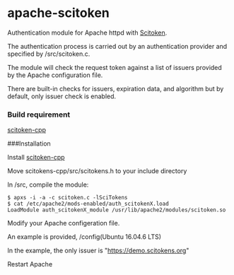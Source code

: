 # apache-scitoken

Authentication module for Apache httpd with [Scitoken](scitoken.org).

The authentication process is carried out by an authentication provider and specified by /src/scitoken.c.

The module will check the request token against a list of issuers provided by the Apache configuration file.

There are built-in checks for issuers, expiration data, and algorithm but by default, only issuer check is enabled.


### Build requirement
[scitoken-cpp](https://github.com/scitokens/scitokens-cpp)

###Installation

Install [scitoken-cpp](https://github.com/scitokens/scitokens-cpp)

Move scitokens-cpp/src/scitokens.h to your include directory

In /src, compile the module:
```
$ apxs -i -a -c scitoken.c -lSciTokens
$ cat /etc/apache2/mods-enabled/auth_scitokenX.load
LoadModule auth_scitokenX_module /usr/lib/apache2/modules/scitoken.so
```
Modify your Apache configeration file.

An example is provided, /config(Ubuntu 16.04.6 LTS)

In the example, the only issuer is "https://demo.scitokens.org"

Restart Apache
